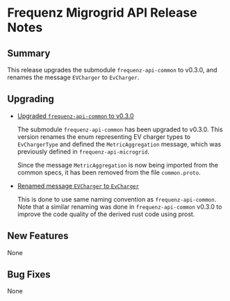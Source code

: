 # Frequenz Migrogrid API Release Notes

## Summary

This release upgrades the submodule `frequenz-api-common` to v0.3.0, and
renames the message `EVCharger` to `EvCharger`.

## Upgrading

* [Upgraded `frequenz-api-common` to v0.3.0](https://github.com/frequenz-floss/frequenz-api-microgrid/pull/65)

  The submodule `frequenz-api-common` has been upgraded to v0.3.0.
  This version renames the enum representing EV charger types to `EvChargerType`
  and defined the `MetricAggregation` message, which was previously defined in
  `frequenz-api-microgrid`.

  Since the message `MetricAggregation` is now being imported from the common
  specs, it has been removed from the file `common.proto`.

* [Renamed message `EVCharger` to `EvCharger`](https://github.com/frequenz-floss/frequenz-api-microgrid/pull/65)

  This is done to use same naming convention as `frequenz-api-common`.
  Note that a similar renaming was done in `frequenz-api-common` v0.3.0 to
  improve the code quality of the derived rust code using prost.


## New Features

None

## Bug Fixes

None
